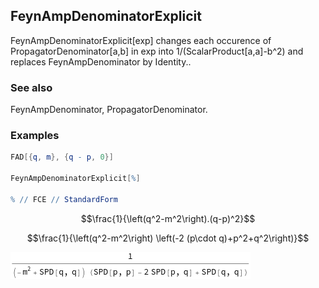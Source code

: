 ##  FeynAmpDenominatorExplicit 

FeynAmpDenominatorExplicit[exp] changes each occurence of PropagatorDenominator[a,b] in exp into 1/(ScalarProduct[a,a]-b^2) and replaces FeynAmpDenominator by Identity..

###  See also 

FeynAmpDenominator, PropagatorDenominator.

###  Examples 

```mathematica
FAD[{q, m}, {q - p, 0}] 
 
FeynAmpDenominatorExplicit[%] 
 
% // FCE // StandardForm
```

$$\frac{1}{\left(q^2-m^2\right).(q-p)^2}$$

$$\frac{1}{\left(q^2-m^2\right) \left(-2 (p\cdot q)+p^2+q^2\right)}$$

![1nujc0k01pjbh](img/1nujc0k01pjbh.png)